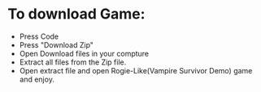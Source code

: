 
# To download Game:

- Press Code
- Press "Download Zip"
- Open Download files in your compture
- Extract all files from the Zip file.
- Open extract file and open Rogie-Like(Vampire Survivor Demo) game and enjoy.
